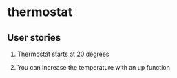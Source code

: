 # thermostat

## User stories ##

1. Thermostat starts at 20 degrees

2. You can increase the temperature with an up function
